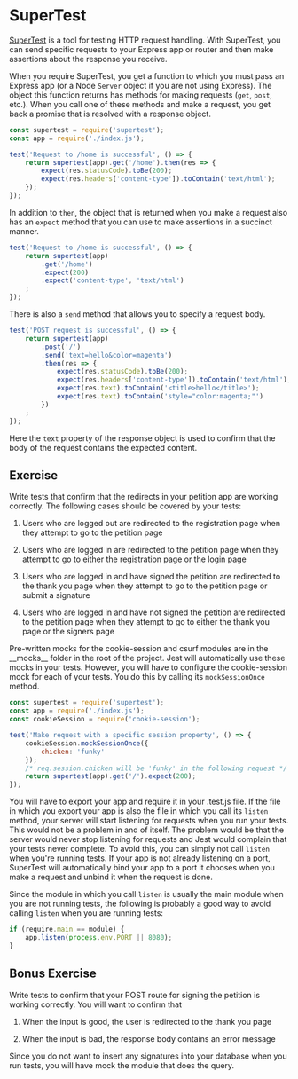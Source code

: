 # SuperTest

[SuperTest](https://github.com/visionmedia/supertest) is a tool for testing HTTP request handling. With SuperTest, you can send specific requests to your Express app or router and then make assertions about the response you receive.

When you require SuperTest, you get a function to which you must pass an Express app (or a Node `Server` object if you are not using Express). The object this function returns has methods for making requests (`get`, `post`, etc.). When you call one of these methods and make a request, you get back a promise that is resolved with a response object.

```js
const supertest = require('supertest');
const app = require('./index.js');

test('Request to /home is successful', () => {
    return supertest(app).get('/home').then(res => {
        expect(res.statusCode).toBe(200);
        expect(res.headers['content-type']).toContain('text/html');
    });
});
```

In addition to `then`, the object that is returned when you make a request also has an `expect` method that you can use to make assertions in a succinct manner.

```js
test('Request to /home is successful', () => {
    return supertest(app)
        .get('/home')
        .expect(200)
        .expect('content-type', 'text/html')
    ;
});
```

There is also a `send` method that allows you to specify a request body.

```js
test('POST request is successful', () => {
    return supertest(app)
        .post('/')
        .send('text=hello&color=magenta')
        .then(res => {
            expect(res.statusCode).toBe(200);
            expect(res.headers['content-type']).toContain('text/html');
            expect(res.text).toContain('<title>hello</title>');
            expect(res.text).toContain('style="color:magenta;"')
        })
    ;
});
```

Here the `text` property of the response object is used to confirm that the body of the request contains the expected content.

## Exercise

Write tests that confirm that the redirects in your petition app are working correctly. The following cases should be covered by your tests:

1. Users who are logged out are redirected to the registration page when they attempt to go to the petition page

2. Users who are logged in are redirected to the petition page when they attempt to go to either the registration page or the login page

3. Users who are logged in and have signed the petition are redirected to the thank you page when they attempt to go to the petition page or submit a signature

4. Users who are logged in and have not signed the petition are redirected to the petition page when they attempt to go to either the thank you page or the signers page

Pre-written mocks for the cookie-session and csurf modules are in the \_\_mocks\_\_ folder in the root of the project. Jest will automatically use these mocks in your tests. However, you will have to configure the cookie-session mock for each of your tests. You do this by calling its `mockSessionOnce` method.

```js
const supertest = require('supertest');
const app = require('./index.js');
const cookieSession = require('cookie-session');

test('Make request with a specific session property', () => {
    cookieSession.mockSessionOnce({
        chicken: 'funky'
    });
    /* req.session.chicken will be 'funky' in the following request */
    return supertest(app).get('/').expect(200);
});
```

You will have to export your app and require it in your .test.js file. If the file in which you export your app is also the file in which you call its `listen` method, your server will start listening for requests when you run your tests. This would not be a problem in and of itself. The problem would be that the server would never stop listening for requests and Jest would complain that your tests never complete. To avoid this, you can simply not call `listen` when you're running tests. If your app is not already listening on a port, SuperTest will automatically bind your app to a port it chooses when you make a request and unbind it when the request is done.

Since the module in which you call `listen` is usually the main module when you are not running tests, the following is probably a good way to avoid calling `listen` when you are running tests:

```js
if (require.main == module) {
    app.listen(process.env.PORT || 8080);
}
```

## Bonus Exercise

Write tests to confirm that your POST route for signing the petition is working correctly. You will want to confirm that

1. When the input is good, the user is redirected to the thank you page

2. When the input is bad, the response body contains an error message

Since you do not want to insert any signatures into your database when you run tests, you will have mock the module that does the query.
